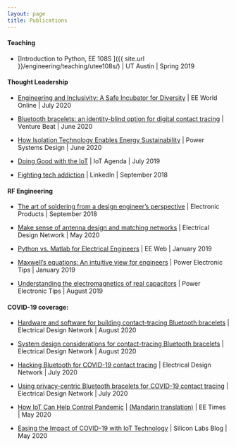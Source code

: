 ```yaml
---
layout: page
title: Publications
---
```


#### Teaching
* [Introduction to Python, EE 108S ]({{ site.url }}/engineering/teaching/utee108s/) \| UT Austin \| Spring 2019


#### Thought Leadership
       
* [Engineering and Inclusivity: A Safe Incubator for Diversity](https://www.eeworldonline.com/engineering-and-inclusivity-a-safe-incubator-for-diversity/) \| EE World Online \| July 2020	 

* [Bluetooth bracelets: an identity-blind option for digital contact tracing](https://venturebeat.com/2020/06/06/bluetooth-bracelets-are-an-identity-blind-option-for-digital-contact-tracing/) \| Venture Beat \| June 2020	 

* [How Isolation Technology Enables Energy Sustainability](https://www.powersystemsdesign.com/articles/how-isolation-technology-enables-energy-sustainability/22/16529) \| Power Systems Design \| June 2020

* [Doing Good with the IoT](https://internetofthingsagenda.techtarget.com/blog/IoT-Agenda/Doing-good-with-IoT-to-overcome-utility-challenges) \| IoT Agenda \| July 2019

* [Fighting tech addiction](https://www.linkedin.com/pulse/yet-another-post-against-tech-addiction-asem-elshimi/ "article on linkedIn") \| LinkedIn \| September 2018


#### RF Engineering

* [The art of soldering from a design engineer’s perspective](https://www.electronicproducts.com/Education/Career/The_art_of_soldering_from_a_design_engineer_s_perspective.aspx) \| Electronic Products \| September 2018

* [Make sense of antenna design and matching networks](https://www.edn.com/make-sense-of-antenna-design-and-matching-networks/) \| Electrical Design Network \| May 2020 

* [Python vs. Matlab for Electrical Engineers](https://www.eeweb.com/profile/asemelshimi/articles/python-vs-matlab-for-electrical-engineers) \| EE Web \| January 2019

* [Maxwell’s equations: An intuitive view for engineers](https://www.powerelectronictips.com/intuitive-view-of-maxwells-equations-faq/) \| Power Electronic Tips \| January 2019

* [Understanding the electromagnetics of real capacitors](https://www.powerelectronictips.com/understanding-electromagnetics-real-capacitors/) \| Power Electronic Tips \| August 2019



	
#### COVID-19 coverage:
	
* [Hardware and software for building contact-tracing Bluetooth bracelets](https://www.edn.com/hardware-and-software-for-building-contact-tracing-bluetooth-bracelets/) \| Electrical Design Network \| August 2020

* [System design considerations for contact-tracing Bluetooth bracelets](https://www.edn.com/system-design-considerations-for-contact-tracing-bluetooth-bracelets/) \| Electrical Design Network \| August 2020

* [Hacking Bluetooth for COVID-19 contact tracing](https://www.edn.com/?p=4468894&preview=1&_ppp=76a7f1922f) \| Electrical Design Network \| July 2020

* [Using privacy-centric Bluetooth bracelets for COVID-19 contact tracing](https://www.edn.com/?p=4468901&preview=1&_ppp=d842545d62) \| Electrical Design Network \| July 2020

* [How IoT Can Help Control Pandemic](https://www.eetimes.com/how-iot-can-help-control-pandemic/?sf233705222=1) \| [(Mandarin translation)](https://www.eettaiwan.com/20200521nt71-how-iot-can-help-control-pandemic/) \| EE Times \| May 2020  


* [Easing the Impact of COVID-19 with IoT Technology](https://www.silabs.com/community/blog.entry.html/2020/05/01/easing_the_impactofcovid-19withiottechnology-KCUs) \| Silicon Labs Blog \| May 2020

